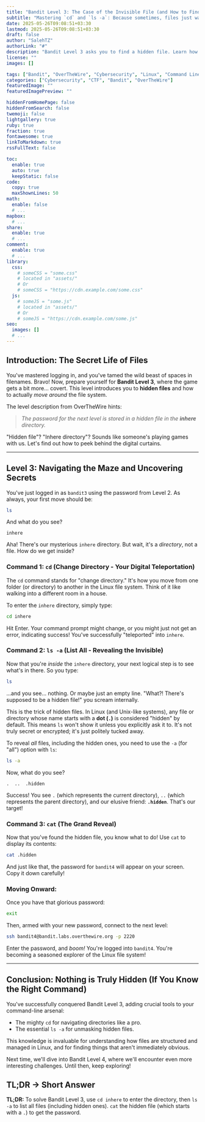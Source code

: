```yaml
---
title: "Bandit Level 3: The Case of the Invisible File (and How to Find It)"
subtitle: "Mastering `cd` and `ls -a`: Because sometimes, files just want to play hide-and-seek."
date: 2025-05-26T09:08:51+03:30
lastmod: 2025-05-26T09:08:51+03:30
draft: false
author: "SalehTZ"
authorLink: "#"
description: "Bandit Level 3 asks you to find a hidden file. Learn how to navigate directories with `cd` and reveal sneaky hidden files using `ls -a`. It's like finding a secret passage in a video game!"
license: ""
images: []

tags: ["Bandit", "OverTheWire", "Cybersecurity", "Linux", "Command Line", "Hidden Files", "Directories", "Beginner"]
categories: ["Cybersecurity", "CTF", "Bandit", "OverTheWire"]
featuredImage: ""
featuredImagePreview: ""

hiddenFromHomePage: false
hiddenFromSearch: false
twemoji: false
lightgallery: true
ruby: true
fraction: true
fontawesome: true
linkToMarkdown: true
rssFullText: false

toc:
  enable: true
  auto: true
  keepStatic: false
code:
  copy: true
  maxShownLines: 50
math:
  enable: false
  # ...
mapbox:
  # ...
share:
  enable: true
  # ...
comment:
  enable: true
  # ...
library:
  css:
    # someCSS = "some.css"
    # located in "assets/"
    # Or
    # someCSS = "https://cdn.example.com/some.css"
  js:
    # someJS = "some.js"
    # located in "assets/"
    # Or
    # someJS = "https://cdn.example.com/some.js"
seo:
  images: []
  # ...
---
```


<!--more-->

## Introduction: The Secret Life of Files

You've mastered logging in, and you've tamed the wild beast of spaces in filenames. Bravo! Now, prepare yourself for **Bandit Level 3**, where the game gets a bit more... covert. This level introduces you to **hidden files** and how to actually *move around* the file system.

The level description from OverTheWire hints:

> *The password for the next level is stored in a hidden file in the **inhere** directory.*

"Hidden file"? "Inhere directory"? Sounds like someone's playing games with us. Let's find out how to peek behind the digital curtains.

---

## Level 3: Navigating the Maze and Uncovering Secrets

You've just logged in as `bandit3` using the password from Level 2. As always, your first move should be:

```bash
ls
```

And what do you see?

```
inhere
```

Aha! There's our mysterious `inhere` directory. But wait, it's a *directory*, not a file. How do we get inside?

### Command 1: `cd` (Change Directory - Your Digital Teleportation)

The `cd` command stands for "change directory." It's how you move from one folder (or directory) to another in the Linux file system. Think of it like walking into a different room in a house.

To enter the `inhere` directory, simply type:

```bash
cd inhere
```

Hit Enter. Your command prompt might change, or you might just not get an error, indicating success! You've successfully "teleported" into `inhere`.

### Command 2: `ls -a` (List All - Revealing the Invisible)

Now that you're *inside* the `inhere` directory, your next logical step is to see what's in there. So you type:

```bash
ls
```

...and you see... nothing. Or maybe just an empty line. "What?! There's supposed to be a hidden file!" you scream internally.

This is the trick of hidden files. In Linux (and Unix-like systems), any file or directory whose name starts with a **dot (`.`)** is considered "hidden" by default. This means `ls` won't show it unless you explicitly ask it to. It's not truly secret or encrypted; it's just politely tucked away.

To reveal *all* files, including the hidden ones, you need to use the `-a` (for "all") option with `ls`:

```bash
ls -a
```

Now, what do you see?

```
.  ..  .hidden
```

Success! You see `.` (which represents the current directory), `..` (which represents the parent directory), and our elusive friend: **`.hidden`**. That's our target!

### Command 3: `cat` (The Grand Reveal)

Now that you've found the hidden file, you know what to do! Use `cat` to display its contents:

```bash
cat .hidden
```

And just like that, the password for `bandit4` will appear on your screen. Copy it down carefully!

### Moving Onward:

Once you have that glorious password:

```bash
exit
```

Then, armed with your new password, connect to the next level:

```bash
ssh bandit4@bandit.labs.overthewire.org -p 2220
```

Enter the password, and *boom!* You're logged into `bandit4`. You're becoming a seasoned explorer of the Linux file system!

---


## Conclusion: Nothing is Truly Hidden (If You Know the Right Command)

You've successfully conquered Bandit Level 3, adding crucial tools to your command-line arsenal:

* The mighty `cd` for navigating directories like a pro.
* The essential `ls -a` for unmasking hidden files.

This knowledge is invaluable for understanding how files are structured and managed in Linux, and for finding things that aren't immediately obvious.

Next time, we'll dive into Bandit Level 4, where we'll encounter even more interesting challenges. Until then, keep exploring!


## TL;DR -> Short Answer
**TL;DR:** To solve Bandit Level 3, use `cd inhere` to enter the directory, then `ls -a` to list all files (including hidden ones). `cat` the hidden file (which starts with a `.`) to get the password.